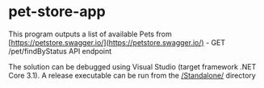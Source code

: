 # pet-store-app

This program outputs a list of available Pets from [https://petstore.swagger.io/](https://petstore.swagger.io/) - GET /pet/findByStatus API endpoint

The solution can be debugged using Visual Studio (target framework .NET Core 3.1). A release executable can be run from the [/Standalone/](Standalone) directory
